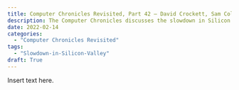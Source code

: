 ```yaml
---
title: Computer Chronicles Revisited, Part 42 — David Crockett, Sam Colella, Deborah Wise, and David Norman
description: The Computer Chronicles discusses the slowdown in Silicon Valley.
date: 2022-02-14
categories:
  - "Computer Chronicles Revisited"
tags:
  - "Slowdown-in-Silicon-Valley"
draft: True
---
```


Insert text here. 
